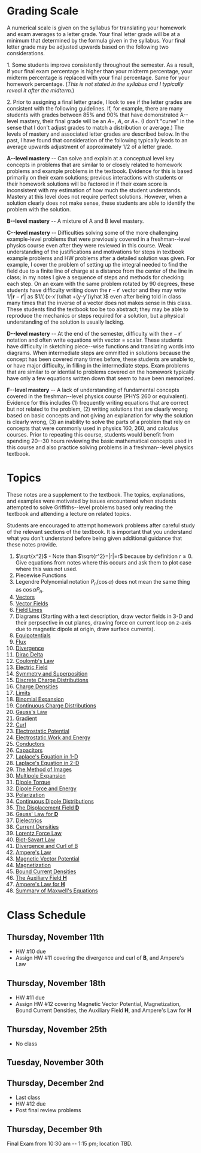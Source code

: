 # Grading Scale

A numerical scale is given on the syllabus for translating your homework and exam averages to a letter grade. Your final letter grade will be at a minimum that determined by the formula given in the syllabus. Your final letter grade may be adjusted upwards based on the following two considerations.

1\. Some students improve consistently throughout the semester. As a result, if your final exam percentage is higher than your midterm percentage, your midterm percentage is replaced with your final percentage. Same for your homework percentage. (_This is not stated in the syllabus and I typically reveal it after the midterm._)

2\. Prior to assigning a final letter grade, I look to see if the letter grades are consistent with the following guidelines. If, for example, there are many students with grades between 85\% and 90\% that have demonstrated A--level mastery, their final grade will be an $A-$, $A$, or $A+$. (I don't "curve" in the sense that I don't adjust grades to match a distribution or average.) The levels of mastery and associated letter grades are described below. In the past, I have found that consideration of the following typically leads to an average upwards adjustment of approximately 1/2 of a letter grade.

**A--level mastery** -- Can solve and explain at a conceptual level key concepts in problems that are similar to or closely related to homework problems and example problems in the textbook. Evidence for this is based primarily on their exam solutions; previous interactions with students or their homework solutions will be factored in if their exam score is inconsistent with my estimation of how much the student understands. Mastery at this level does not require perfect solutions. However, when a solution clearly does not make sense, these students are able to identify the problem with the solution.

**B--level mastery** -- A mixture of A and B level mastery.

**C--level mastery** -- Difficulties solving some of the more challenging example-level problems that were previously covered in a freshman--level physics course even after they were reviewed in this course. Weak understanding of the justifications and motivations for steps in textbook example problems and HW problems after a detailed solution was given. For example, I cover the problem of setting up the integral needed to find the field due to a finite line of charge at a distance from the center of the line in class; in my notes I give a sequence of steps and methods for checking each step. On an exam with the same problem rotated by 90 degrees, these students have difficulty writing down the $\mathbf{r}-\mathbf{r}'$ vector and they may write $1/|\mathbf{r}-\mathbf{r}'|$ as $1/( (x-x')\xhat +(y-y')\yhat )$ even after being told in class many times that the inverse of a vector does not makes sense in this class. These students find the textbook too be too abstract; they may be able to reproduce the mechanics or steps required for a solution, but a physical understanding of the solution is usually lacking.

**D--level mastery** -- At the end of the semester, difficulty with the $\mathbf{r}-\mathbf{r}'$ notation and often write equations with vector = scalar. These students have difficulty in sketching piece--wise functions and translating words into diagrams. When intermediate steps are ommitted in solutions because the concept has been covered many times before, these students are unable to, or have major difficulty, in filling in the intermediate steps. Exam problems that are similar to or idential to problems covered on the homework typically have only a few equations written down that seem to have been memorized.

**F--level mastery** -- A lack of understanding of fundamental concepts covered in the freshman--level physics course (PHYS 260 or equivalent). Evidence for this includes (1) frequently writing equations that are correct but not related to the problem, (2) writing solutions that are clearly wrong based on basic concepts and not giving an explanation for why the solution is clearly wrong, (3) an inability to solve the parts of a problem that rely on concepts that were commonly used in physics 160, 260, and calculus courses. Prior to repeating this course, students would benefit from spending 20--30 hours reviewing the basic mathematical concepts used in this course and also practice solving problems in a freshman--level physics textbook.

# Topics

These notes are a supplement to the textbook. The topics, explanations, and examples were motivated by issues encountered when students attempted to solve Griffiths--level problems based only reading the textbook and attending a lecture on related topics.

Students are encouraged to attempt homework problems after careful study of the relevant sections of the textbook. It is important that you understand what you don't understand before being given additional guidance that these notes provide.

1. $\sqrt{x^2}$ - Note than $\sqrt{r^2}=|r|=r$ because by definition $r\ge 0$. Give equations from notes where this occurs and ask them to plot case where this was not used.
1. Piecewise Functions
2. Legendre Polynomial notation $P_n(\cos\alpha)$ does not mean the same thing as $\cos\alpha P_n$.
1. [Vectors](vectors.html)
1. [Vector Fields](vector_fields.html)
1. [Field Lines](field_lines.html)
1. Diagrams (Starting with a text description, draw vector fields in 3-D and their perpsective in cut planes, drawing force on current loop on z-axis due to magnetic dipole at origin, draw surface currents).
1. [Equipotentials](equipotentials.html)
1. [Flux](flux.html)
1. [Divergence](divergence.html)
1. [Dirac Delta](dirac_delta.html)
1. [Coulomb's Law](coulombs_law.html)
1. [Electric Field](electric_field.html)
1. [Symmetry and Superposition](symmetry_and_superposition.html)
1. [Discrete Charge Distributions](discrete_charge_distributions.html)
1. [Charge Densities](charge_densities.html)
1. [Limits](limits.html)
1. [Binomial Expansion](binomial_expansion.html)
1. [Continuous Charge Distributions](continuous_charge_distributions.html)
1. [Gauss's Law](gausss_law.html)
1. [Gradient](gradient.html)
1. [Curl](curl.html)
1. [Electrostatic Potential](electrostatic_potential.html)
1. [Electrostatic Work and Energy](electrostatic_work_and_energy.html)
1. [Conductors](conductors.html)
1. [Capacitors](capacitors.html)
1. [Laplace's Equation in 1-D](laplace_1d.html)
1. [Laplace's Equation in 2-D](laplace_2d.html)
1. [The Method of Images](method_of_images.html)
1. [Multipole Expansion](multipole_expansion.html)
1. [Dipole Torque](dipole_torque.html)
1. [Dipole Force and Energy](dipole_force_and_energy.html)
1. [Polarization](polarization.html)
1. [Continuous Dipole Distributions](continuous_dipole_distributions.html)
1. [The Displacement Field $\mathbf{D}$](displacement_field.html)
1. [Gauss' Law for $\mathbf{D}$](gausss_law_for_dielectrics.html)
1. [Dielectrics](linear_dielectrics.html)
1. [Current Densities](current_densities.html)
1. [Lorentz Force Law](lorentz_force_law.html)
1. [Biot-Savart Law](biot_savart_law.html)
1. [Divergence and Curl of B](divergence_and_curl_of_B.html)
1. [Ampere's Law](amperes_law.html)
1. [Magnetic Vector Potential](magnetic_vector_potential.html)
1. [Magnetization](magnetization.html)
1. [Bound Current Densities](bound_current_densities.html)
1. [The Auxiliary Field $\mathbf{H}$](auxiliary_field_H.html)
1. [Ampere's Law for $\mathbf{H}$](amperes_law_for_H.html)
1. [Summary of Maxwell's Equations](summary_of_maxwells_equations.html)

# Class Schedule

## Thursday, November 11th
* HW #10 due
* Assign HW #11 covering the divergence and curl of $\mathbf{B}$, and Ampere's Law

## Thursday, November 18th
* HW #11 due
* Assign HW #12 covering Magnetic Vector Potential, Magnetization, Bound Current Densities, the Auxiliary Field $\mathbf{H}$, and Ampere's Law for $\mathbf{H}$

## Thursday, November 25th
* No class

## Tuesday, November 30th

## Thursday, December 2nd
* Last class
* HW #12 due
* Post final review problems

## Thursday, December 9th

Final Exam from 10:30 am -- 1:15 pm; location TBD.

